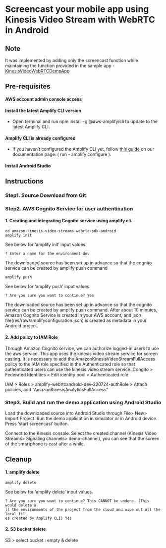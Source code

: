 # Screencast your mobile app using Kinesis Video Stream with WebRTC in Android


## Note
It was implemented by adding only the screencast function while maintaining the function provided in the sample app - <a href ="https://github.com/awslabs/amazon-kinesis-video-streams-webrtc-sdk-android">KinesisVideoWebRTCDempApp</a>


## Pre-requisites

####    AWS account admin console access

####    Install the latest Amplify CLI version
- Open terminal and run npm install -g @aws-amplify/cli to update to the latest Amplify CLI.

####   Amplify CLI is already configured
- If you haven’t configured the Amplify CLI yet, follow <a href="https://docs.amplify.aws/cli/start/install" > this guide </a> on our documentation page. ( run  - amplify configure ).

####   Install Android Studio



## Instructions

### Step1. Source Download from Git.    


### Step2. AWS Cognito Service for user authentication
#### 1.    Creating and integrating Cognito service using amplify cli.

    
    cd amazon-kinesis-video-streams-webrtc-sdk-android
    amplify init
    

See below for ‘amplify init’ input values. 
            
    
    ? Enter a name for the environment dev
    
The downloaded source has been set up in advance so that the cognito service can be created by amplify push command

    
    amplify push

See below for ‘amplify push’ input values. 

    ? Are you sure you want to continue? Yes

The downloaded source has been set up in advance so that the cognito service can be created by amplify push command. 
After about 10 minutes, Amazon Cognito Service is created in your AWS account, and json file(res/raw/amplifyconfiguration.json) is created as metadata in your Android project.

#### 2. Add policy to IAM Role

Through Amazon Cognito service, we can authorize logged-in users to use the aws service. This app uses the kinesis video stream service for screen casting. It is necessary to add the AmazonKinesisVideoStreamFullAccess policy to the IAM role specified in the Authenticated role so that authenticated users can use the kinesis video stream service. 
Congito > Federated Identities > Edit identity pool > Authenticated role

IAM > Roles > amplify-webrtcandroid-dev-220724-authRole > Attach policies, add “AmazonKinesisAnalyticsFullAccess” 

 
 
 ### Step3. Build and run the demo application using Android Studio
 Load the downloaded source into Android Studio through File> New> Import Project. Run the demo application in simulator or in Android device. 
 Press ‘start screencast’ button.

Connect to the Kinesis console. Select the created channel (Kinesis Video Streams> Signaling channels> demo-channel), you can see that the screen of the smartphone is cast after a while.
 

## Cleanup

#### 1. amplify delete 
    amplify delete
 
 See below for ‘amplify delete’ input values. 
 
    ? Are you sure you want to continue? This CANNOT be undone. (This would delete a
    ll the environments of the project from the cloud and wipe out all the local fil
    es created by Amplify CLI) Yes         

    
#### 2. S3 bucket delete
S3 > select bucket :  empty & delete
